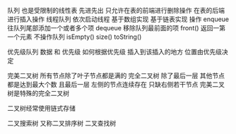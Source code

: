 队列 也是受限制的线性表 先进先出 只允许在表的前端进行删除操作 在表的后端进行插入操作 
线程队列 依次启动线程 基于数组实现 基于链表实现
操作
enqueue 往队列尾部添加一个或者多个项
dequeue 移除队列最前面的项
front() 返回一第一个元素 不操作队列
isEmpty() 
size()
toString()

优先级队列  数据 和 优先级 如何根据优先级 插入到该插入的地方
位置由优先级决定

完美二叉树 所有节点除了叶子节点都是满的
完全二叉树 除了最后一层 其他节点都是达到最大个数 且最后一层 左侧的节点连续存在 只缺右侧若干节点 完美二叉树是特殊的完全二叉树

二叉树经常使用链式存储

二叉搜索树 又称二叉排序树 二叉查找树